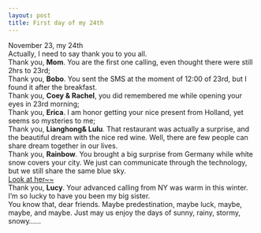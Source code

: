 ```yaml
---
layout: post
title: First day of my 24th
---
```


<p>November 23, my 24th<br />
Actually, I need to say thank you to you all.<br />
Thank you, <strong>Mom</strong>. You are the first one calling, even thought there were still 2hrs to 23rd;<br />
Thank you, <strong>Bobo</strong>. You sent the SMS at the moment of 12:00 of 23rd, but I found it after the breakfast.<br />
Thank you, <strong>Coey &#038; Rachel</strong>, you did remembered me while opening your eyes in 23rd morning;<br />
Thank you, <strong>Erica</strong>. I am honor getting your nice present from Holland, yet seems so mysteries to me;<br />
Thank you, <strong>Lianghong&#038; Lulu</strong>. That restaurant was actually a surprise, and the beautiful dream with the nice red wine. Well, there are few people can share dream together in our lives.<br />
Thank you, <strong>Rainbow</strong>. You brought a big surprise from Germany while white snow covers your city. We just can communicate through the technology, but we still share the same blue sky.<br />
<a href="http://lau-rainbow.spaces.live.com/">Look at her~~</a><br />
Thank you, <strong>Lucy</strong>. Your advanced calling from NY was warm in this winter. I’m so lucky to have you been my big sister.<br />
You know that, dear friends. Maybe predestination, maybe luck, maybe, maybe, and maybe. Just may us enjoy the days of sunny, rainy, stormy, snowy……</p>
